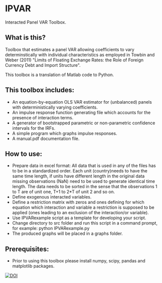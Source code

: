 # IPVAR
Interacted Panel VAR Toolbox.

## What is this?
Toolbox that estimates a panel VAR allowing coefficients to vary 
determinstically with individual characteristics as employed 
in Towbin and Weber (2011) "Limits of Floating Exchange Rates: 
the Role of Foreign Currency Debt and Import Structure".
	
This toolbox is a translation of Matlab code to Python.

## This toolbox includes:
- An equation-by-equation OLS VAR estimator for (unbalanced) panels with deterministically varying coefficients. 
- An impulse response function generating file which accounts for the presence of interaction terms.
- A generator of bootstrapped parametric or non-parametric confidence intervals for the IRFs.
- A simple program which graphs impulse responses. 
- A manual.pdf documentation file.

## How to use:
- Prepare data in excel format: All data that is used in any of the files has to be in a standardized order. 
  Each unit (country)needs to have the same time length, if units have different length in the original data missing
  observations (NaN) need to be used to generate identical time length. The data needs to be sorted in the sense that the
  observations 1 to T are of unit one, T+1 to 2*T of unit 2 and so on.
- Define exogenous interacted variables.
- Define a restriction matrix with zeros and ones defining for which equation which interaction and variable 
  a restriction is supposed to be applied (ones leading to an exclusion of the interaction/or variable).
- Use IPVARexample script as a template for developing your script.
- Change directory to src folder and run this script in a command prompt, for example: python IPVARexample.py 
- The produced graphs will be placed in a graphs folder.

## Prerequisites:
- Prior to using this toolbox please install numpy, scipy, pandas and matplotlib packages.

[![DOI](https://zenodo.org/badge/DOI/10.5281/zenodo.14649506.svg)](https://doi.org/10.5281/zenodo.14649506)
